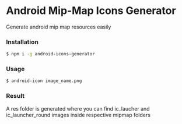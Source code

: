 # Android Mip-Map Icons Generator

Generate android mip map resources easily

### Installation

```sh
$ npm i -g android-icons-generator
```

### Usage

```sh
$ android-icon image_name.png
```

### Result

A res folder is generated where you can find ic_laucher and ic_launcher_round images inside respective mipmap folders
